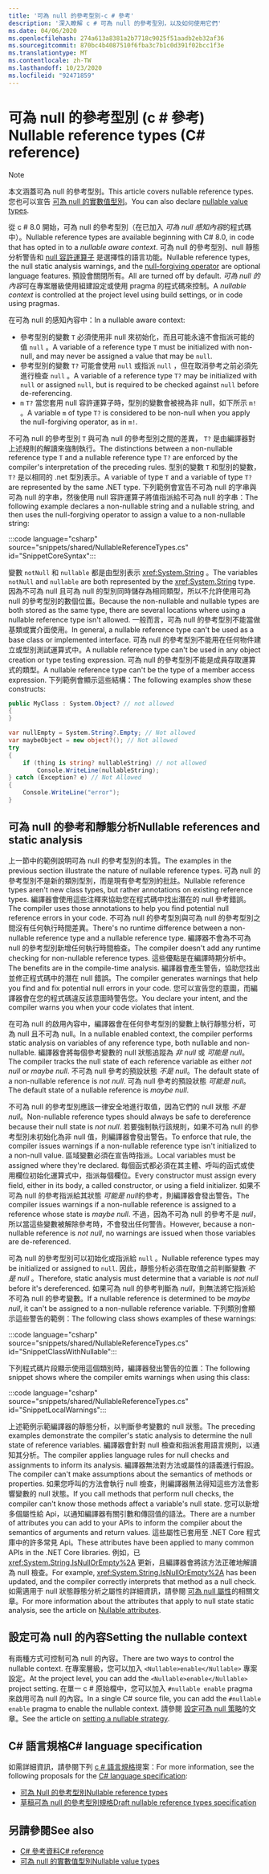 ```yaml
---
title: '可為 null 的參考型別-c # 參考'
description: '深入瞭解 c # 可為 null 的參考型別，以及如何使用它們'
ms.date: 04/06/2020
ms.openlocfilehash: 274a613a8381a2b7718c9025f51aadb2eb32af36
ms.sourcegitcommit: 870bc4b4087510f6fba3c7b1c0d391f02bcc1f3e
ms.translationtype: MT
ms.contentlocale: zh-TW
ms.lasthandoff: 10/23/2020
ms.locfileid: "92471859"
---
```

# <a name="nullable-reference-types-c-reference"></a><span data-ttu-id="3511d-103">可為 null 的參考型別 (c # 參考) </span><span class="sxs-lookup"><span data-stu-id="3511d-103">Nullable reference types (C# reference)</span></span>

> [!NOTE]
> <span data-ttu-id="3511d-104">本文涵蓋可為 null 的參考型別。</span><span class="sxs-lookup"><span data-stu-id="3511d-104">This article covers nullable reference types.</span></span> <span data-ttu-id="3511d-105">您也可以宣告 [可為 null 的實數值型別](nullable-value-types.md)。</span><span class="sxs-lookup"><span data-stu-id="3511d-105">You can also declare [nullable value types](nullable-value-types.md).</span></span>

<span data-ttu-id="3511d-106">從 c # 8.0 開始，可為 null 的參考型別（在已加入 *可為 null 感知內容*的程式碼中）。</span><span class="sxs-lookup"><span data-stu-id="3511d-106">Nullable reference types are available beginning with C# 8.0, in code that has opted in to a *nullable aware context*.</span></span> <span data-ttu-id="3511d-107">可為 null 的參考型別、null 靜態分析警告和 [null 容許運算子](../operators/null-forgiving.md) 是選擇性的語言功能。</span><span class="sxs-lookup"><span data-stu-id="3511d-107">Nullable reference types, the null static analysis warnings, and the [null-forgiving operator](../operators/null-forgiving.md) are optional language features.</span></span> <span data-ttu-id="3511d-108">預設會關閉所有。</span><span class="sxs-lookup"><span data-stu-id="3511d-108">All are turned off by default.</span></span> <span data-ttu-id="3511d-109">*可為 null 的內容*可在專案層級使用組建設定或使用 pragma 的程式碼來控制。</span><span class="sxs-lookup"><span data-stu-id="3511d-109">A *nullable context* is controlled at the project level using build settings, or in code using pragmas.</span></span>

 <span data-ttu-id="3511d-110">在可為 null 的感知內容中：</span><span class="sxs-lookup"><span data-stu-id="3511d-110">In a nullable aware context:</span></span>

- <span data-ttu-id="3511d-111">參考型別的變數 `T` 必須使用非 null 來初始化，而且可能永遠不會指派可能的值 `null` 。</span><span class="sxs-lookup"><span data-stu-id="3511d-111">A variable of a reference type `T` must be initialized with non-null, and may never be assigned a value that may be `null`.</span></span>
- <span data-ttu-id="3511d-112">參考型別的變數 `T?` 可能會使用 `null` 或指派 `null` ，但在取消參考之前必須先進行檢查 `null` 。</span><span class="sxs-lookup"><span data-stu-id="3511d-112">A variable of a reference type `T?` may be initialized with `null` or assigned `null`, but is required to be checked against `null` before de-referencing.</span></span>
- <span data-ttu-id="3511d-113">`m` `T?` 當您套用 null 容許運算子時，型別的變數會被視為非 null，如下所示 `m!` 。</span><span class="sxs-lookup"><span data-stu-id="3511d-113">A variable `m` of type `T?` is considered to be non-null when you apply the null-forgiving operator, as in `m!`.</span></span>

<span data-ttu-id="3511d-114">不可為 null 的參考型別 `T` 與可為 null 的參考型別之間的差異， `T?` 是由編譯器對上述規則的解讀來強制執行。</span><span class="sxs-lookup"><span data-stu-id="3511d-114">The distinctions between a non-nullable reference type `T` and a nullable reference type `T?` are enforced by the compiler's interpretation of the preceding rules.</span></span> <span data-ttu-id="3511d-115">型別的變數 `T` 和型別的變數， `T?` 是以相同的 .net 型別表示。</span><span class="sxs-lookup"><span data-stu-id="3511d-115">A variable of type `T` and a variable of type `T?` are represented by the same .NET type.</span></span> <span data-ttu-id="3511d-116">下列範例會宣告不可為 null 的字串與可為 null 的字串，然後使用 null 容許運算子將值指派給不可為 null 的字串：</span><span class="sxs-lookup"><span data-stu-id="3511d-116">The following example declares a non-nullable string and a nullable string, and then uses the null-forgiving operator to assign a value to a non-nullable string:</span></span>

:::code language="csharp" source="snippets/shared/NullableReferenceTypes.cs" id="SnippetCoreSyntax":::

<span data-ttu-id="3511d-117">變數 `notNull` 和 `nullable` 都是由型別表示 <xref:System.String> 。</span><span class="sxs-lookup"><span data-stu-id="3511d-117">The variables `notNull` and `nullable` are both represented by the <xref:System.String> type.</span></span> <span data-ttu-id="3511d-118">因為不可為 null 且可為 null 的型別同時儲存為相同類型，所以不允許使用可為 null 的參考型別的數個位置。</span><span class="sxs-lookup"><span data-stu-id="3511d-118">Because the non-nullable and nullable types are both stored as the same type, there are several locations where using a nullable reference type isn't allowed.</span></span> <span data-ttu-id="3511d-119">一般而言，可為 null 的參考型別不能當做基類或實介面使用。</span><span class="sxs-lookup"><span data-stu-id="3511d-119">In general, a nullable reference type can't be used as a base class or implemented interface.</span></span> <span data-ttu-id="3511d-120">可為 null 的參考型別不能用在任何物件建立或型別測試運算式中。</span><span class="sxs-lookup"><span data-stu-id="3511d-120">A nullable reference type can't be used in any object creation or type testing expression.</span></span> <span data-ttu-id="3511d-121">可為 null 的參考型別不能是成員存取運算式的類型。</span><span class="sxs-lookup"><span data-stu-id="3511d-121">A nullable reference type can't be the type of a member access expression.</span></span> <span data-ttu-id="3511d-122">下列範例會顯示這些結構：</span><span class="sxs-lookup"><span data-stu-id="3511d-122">The following examples show these constructs:</span></span>

```csharp
public MyClass : System.Object? // not allowed
{
}

var nullEmpty = System.String?.Empty; // Not allowed
var maybeObject = new object?(); // Not allowed
try
{
    if (thing is string? nullableString) // not allowed
        Console.WriteLine(nullableString);
} catch (Exception? e) // Not Allowed
{
    Console.WriteLine("error");
}
```

## <a name="nullable-references-and-static-analysis"></a><span data-ttu-id="3511d-123">可為 null 的參考和靜態分析</span><span class="sxs-lookup"><span data-stu-id="3511d-123">Nullable references and static analysis</span></span>

<span data-ttu-id="3511d-124">上一節中的範例說明可為 null 的參考型別的本質。</span><span class="sxs-lookup"><span data-stu-id="3511d-124">The examples in the previous section illustrate the nature of nullable reference types.</span></span> <span data-ttu-id="3511d-125">可為 null 的參考型別不是新的類別型別，而是現有參考型別的批註。</span><span class="sxs-lookup"><span data-stu-id="3511d-125">Nullable reference types aren't new class types, but rather annotations on existing reference types.</span></span> <span data-ttu-id="3511d-126">編譯器會使用這些注釋來協助您在程式碼中找出潛在的 null 參考錯誤。</span><span class="sxs-lookup"><span data-stu-id="3511d-126">The compiler uses those annotations to help you find potential null reference errors in your code.</span></span> <span data-ttu-id="3511d-127">不可為 null 的參考型別與可為 null 的參考型別之間沒有任何執行時間差異。</span><span class="sxs-lookup"><span data-stu-id="3511d-127">There's no runtime difference between a non-nullable reference type and a nullable reference type.</span></span> <span data-ttu-id="3511d-128">編譯器不會為不可為 null 的參考型別新增任何執行時間檢查。</span><span class="sxs-lookup"><span data-stu-id="3511d-128">The compiler doesn't add any runtime checking for non-nullable reference types.</span></span> <span data-ttu-id="3511d-129">這些優點是在編譯時期分析中。</span><span class="sxs-lookup"><span data-stu-id="3511d-129">The benefits are in the compile-time analysis.</span></span> <span data-ttu-id="3511d-130">編譯器會產生警告，協助您找出並修正程式碼中的潛在 null 錯誤。</span><span class="sxs-lookup"><span data-stu-id="3511d-130">The compiler generates warnings that help you find and fix potential null errors in your code.</span></span> <span data-ttu-id="3511d-131">您可以宣告您的意圖，而編譯器會在您的程式碼違反該意圖時警告您。</span><span class="sxs-lookup"><span data-stu-id="3511d-131">You declare your intent, and the compiler warns you when your code violates that intent.</span></span>

<span data-ttu-id="3511d-132">在可為 null 的啟用內容中，編譯器會在任何參考型別的變數上執行靜態分析，可為 null 且不可為 null。</span><span class="sxs-lookup"><span data-stu-id="3511d-132">In a nullable enabled context, the compiler performs static analysis on variables of any reference type, both nullable and non-nullable.</span></span> <span data-ttu-id="3511d-133">編譯器會將每個參考變數的 null 狀態追蹤為 *非 null* 或 *可能是 null*。</span><span class="sxs-lookup"><span data-stu-id="3511d-133">The compiler tracks the null state of each reference variable as either *not null* or *maybe null*.</span></span> <span data-ttu-id="3511d-134">不可為 null 參考的預設狀態 *不是 null*。</span><span class="sxs-lookup"><span data-stu-id="3511d-134">The default state of a non-nullable reference is *not null*.</span></span> <span data-ttu-id="3511d-135">可為 null 參考的預設狀態 *可能是 null*。</span><span class="sxs-lookup"><span data-stu-id="3511d-135">The default state of a nullable reference is *maybe null*.</span></span>

<span data-ttu-id="3511d-136">不可為 null 的參考型別應該一律安全地進行取值，因為它們的 null 狀態 *不是 null*。</span><span class="sxs-lookup"><span data-stu-id="3511d-136">Non-nullable reference types should always be safe to dereference because their null state is *not null*.</span></span> <span data-ttu-id="3511d-137">若要強制執行該規則，如果不可為 null 的參考型別未初始化為非 null 值，則編譯器會發出警告。</span><span class="sxs-lookup"><span data-stu-id="3511d-137">To enforce that rule, the compiler issues warnings if a non-nullable reference type isn't initialized to a non-null value.</span></span> <span data-ttu-id="3511d-138">區域變數必須在宣告時指派。</span><span class="sxs-lookup"><span data-stu-id="3511d-138">Local variables must be assigned where they're declared.</span></span> <span data-ttu-id="3511d-139">每個函式都必須在其主體、呼叫的函式或使用欄位初始化運算式中，指派每個欄位。</span><span class="sxs-lookup"><span data-stu-id="3511d-139">Every constructor must assign every field, either in its body, a called constructor, or using a field initializer.</span></span> <span data-ttu-id="3511d-140">如果不可為 null 的參考指派給其狀態 *可能是 null*的參考，則編譯器會發出警告。</span><span class="sxs-lookup"><span data-stu-id="3511d-140">The compiler issues warnings if a non-nullable reference is assigned to a reference whose state is *maybe null*.</span></span> <span data-ttu-id="3511d-141">不過，因為不可為 null 的參考不是 *null*，所以當這些變數被解除參考時，不會發出任何警告。</span><span class="sxs-lookup"><span data-stu-id="3511d-141">However, because a non-nullable reference is *not null*, no warnings are issued when those variables are de-referenced.</span></span>

<span data-ttu-id="3511d-142">可為 null 的參考型別可以初始化或指派給 `null` 。</span><span class="sxs-lookup"><span data-stu-id="3511d-142">Nullable reference types may be initialized or assigned to `null`.</span></span> <span data-ttu-id="3511d-143">因此，靜態分析必須在取值之前判斷變數 *不是 null* 。</span><span class="sxs-lookup"><span data-stu-id="3511d-143">Therefore, static analysis must determine that a variable is *not null* before it's dereferenced.</span></span> <span data-ttu-id="3511d-144">如果可為 null 的參考判斷為 *null*，則無法將它指派給不可為 null 的參考變數。</span><span class="sxs-lookup"><span data-stu-id="3511d-144">If a nullable reference is determined to be *maybe null*, it can't be assigned to a non-nullable reference variable.</span></span> <span data-ttu-id="3511d-145">下列類別會顯示這些警告的範例：</span><span class="sxs-lookup"><span data-stu-id="3511d-145">The following class shows examples of these warnings:</span></span>

:::code language="csharp" source="snippets/shared/NullableReferenceTypes.cs" id="SnippetClassWithNullable":::

<span data-ttu-id="3511d-146">下列程式碼片段顯示使用這個類別時，編譯器發出警告的位置：</span><span class="sxs-lookup"><span data-stu-id="3511d-146">The following snippet shows where the compiler emits warnings when using this class:</span></span>

:::code language="csharp" source="snippets/shared/NullableReferenceTypes.cs" id="SnippetLocalWarnings":::

<span data-ttu-id="3511d-147">上述範例示範編譯器的靜態分析，以判斷參考變數的 null 狀態。</span><span class="sxs-lookup"><span data-stu-id="3511d-147">The preceding examples demonstrate the compiler's static analysis to determine the null state of reference variables.</span></span> <span data-ttu-id="3511d-148">編譯器會針對 null 檢查和指派套用語言規則，以通知其分析。</span><span class="sxs-lookup"><span data-stu-id="3511d-148">The compiler applies language rules for null checks and assignments to inform its analysis.</span></span>  <span data-ttu-id="3511d-149">編譯器無法對方法或屬性的語義進行假設。</span><span class="sxs-lookup"><span data-stu-id="3511d-149">The compiler can't make assumptions about the semantics of methods or properties.</span></span> <span data-ttu-id="3511d-150">如果您呼叫的方法會執行 null 檢查，則編譯器無法得知這些方法會影響變數的 null 狀態。</span><span class="sxs-lookup"><span data-stu-id="3511d-150">If you call methods that perform null checks, the compiler can't know those methods affect a variable's null state.</span></span> <span data-ttu-id="3511d-151">您可以新增多個屬性給 Api，以通知編譯器有關引數和傳回值的語法。</span><span class="sxs-lookup"><span data-stu-id="3511d-151">There are a number of attributes you can add to your APIs to inform the compiler about the semantics of arguments and return values.</span></span> <span data-ttu-id="3511d-152">這些屬性已套用至 .NET Core 程式庫中的許多常見 Api。</span><span class="sxs-lookup"><span data-stu-id="3511d-152">These attributes have been applied to many common APIs in the .NET Core libraries.</span></span> <span data-ttu-id="3511d-153">例如，已 <xref:System.String.IsNullOrEmpty%2A> 更新，且編譯器會將該方法正確地解讀為 null 檢查。</span><span class="sxs-lookup"><span data-stu-id="3511d-153">For example, <xref:System.String.IsNullOrEmpty%2A> has been updated, and the compiler correctly interprets that method as a null check.</span></span> <span data-ttu-id="3511d-154">如需適用于 null 狀態靜態分析之屬性的詳細資訊，請參閱 [可為 null 屬性](../attributes/nullable-analysis.md)的相關文章。</span><span class="sxs-lookup"><span data-stu-id="3511d-154">For more information about the attributes that apply to null state static analysis, see the article on [Nullable attributes](../attributes/nullable-analysis.md).</span></span>

## <a name="setting-the-nullable-context"></a><span data-ttu-id="3511d-155">設定可為 null 的內容</span><span class="sxs-lookup"><span data-stu-id="3511d-155">Setting the nullable context</span></span>

<span data-ttu-id="3511d-156">有兩種方式可控制可為 null 的內容。</span><span class="sxs-lookup"><span data-stu-id="3511d-156">There are two ways to control the nullable context.</span></span> <span data-ttu-id="3511d-157">在專案層級，您可以加入 `<Nullable>enable</Nullable>` 專案設定。</span><span class="sxs-lookup"><span data-stu-id="3511d-157">At the project level, you can add the `<Nullable>enable</Nullable>` project setting.</span></span> <span data-ttu-id="3511d-158">在單一 c # 原始檔中，您可以加入 `#nullable enable` pragma 來啟用可為 null 的內容。</span><span class="sxs-lookup"><span data-stu-id="3511d-158">In a single C# source file, you can add the `#nullable enable` pragma to enable the nullable context.</span></span> <span data-ttu-id="3511d-159">請參閱 [設定可為 null 策略](../../nullable-migration-strategies.md)的文章。</span><span class="sxs-lookup"><span data-stu-id="3511d-159">See the article on [setting a nullable strategy](../../nullable-migration-strategies.md).</span></span>

## <a name="c-language-specification"></a><span data-ttu-id="3511d-160">C# 語言規格</span><span class="sxs-lookup"><span data-stu-id="3511d-160">C# language specification</span></span>

<span data-ttu-id="3511d-161">如需詳細資訊，請參閱下列 [c # 語言規格](~/_csharplang/spec/introduction.md)提案：</span><span class="sxs-lookup"><span data-stu-id="3511d-161">For more information, see the following proposals for the [C# language specification](~/_csharplang/spec/introduction.md):</span></span>

- [<span data-ttu-id="3511d-162">可為 Null 的參考型別</span><span class="sxs-lookup"><span data-stu-id="3511d-162">Nullable reference types</span></span>](~/_csharplang/proposals/csharp-8.0/nullable-reference-types.md)
- [<span data-ttu-id="3511d-163">草稿可為 null 的參考型別規格</span><span class="sxs-lookup"><span data-stu-id="3511d-163">Draft nullable reference types specification</span></span>](~/_csharplang/proposals/csharp-8.0/nullable-reference-types-specification.md)

## <a name="see-also"></a><span data-ttu-id="3511d-164">另請參閱</span><span class="sxs-lookup"><span data-stu-id="3511d-164">See also</span></span>

- [<span data-ttu-id="3511d-165">C# 參考資料</span><span class="sxs-lookup"><span data-stu-id="3511d-165">C# reference</span></span>](../index.md)
- [<span data-ttu-id="3511d-166">可為 null 的實數值型別</span><span class="sxs-lookup"><span data-stu-id="3511d-166">Nullable value types</span></span>](nullable-value-types.md)
